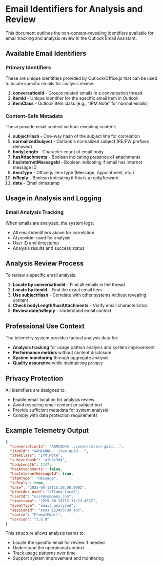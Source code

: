 # Email Identifiers for Analysis and Review

This document outlines the non-content-revealing identifiers available for email tracking and analysis review in the Outlook Email Assistant.

## Available Email Identifiers

### Primary Identifiers
These are unique identifiers provided by Outlook/Office.js that can be used to locate specific emails for analysis review:

1. **conversationId** - Groups related emails in a conversation thread
2. **itemId** - Unique identifier for the specific email item in Outlook
3. **itemClass** - Outlook item class (e.g., "IPM.Note" for normal emails)

### Content-Safe Metadata
These provide email context without revealing content:

4. **subjectHash** - One-way hash of the subject line for correlation
5. **normalizedSubject** - Outlook's normalized subject (RE/FW prefixes removed)
6. **bodyLength** - Character count of email body
7. **hasAttachments** - Boolean indicating presence of attachments
8. **hasInternetMessageId** - Boolean indicating if email has internet message ID
9. **itemType** - Office.js item type (Message, Appointment, etc.)
10. **isReply** - Boolean indicating if this is a reply/forward
11. **date** - Email timestamp

## Usage in Analysis and Logging

### Email Analysis Tracking
When emails are analyzed, the system logs:
- All email identifiers above for correlation
- AI provider used for analysis
- User ID and timestamp
- Analysis results and success status

## Analysis Review Process

To review a specific email analysis:

1. **Locate by conversationId** - Find all emails in the thread
2. **Locate by itemId** - Find the exact email item  
3. **Use subjectHash** - Correlate with other systems without revealing content
4. **Check bodyLength/hasAttachments** - Verify email characteristics
5. **Review date/isReply** - Understand email context

## Professional Use Context

The telemetry system provides factual analysis data for:

- **Analysis tracking** for usage pattern analysis and system improvement
- **Performance metrics** without content disclosure
- **System monitoring** through aggregate analysis
- **Quality assurance** while maintaining privacy

## Privacy Protection

All identifiers are designed to:
- Enable email location for analysis review
- Avoid revealing email content or subject text
- Provide sufficient metadata for system analysis
- Comply with data protection requirements

## Example Telemetry Output

```json
{
  "conversationId": "AAMkADNh...conversation-guid...",
  "itemId": "AAMkADNh...item-guid...",
  "itemClass": "IPM.Note", 
  "subjectHash": "a1b2c3d4",
  "bodyLength": 1247,
  "hasAttachments": false,
  "hasInternetMessageId": true,
  "itemType": "Message",
  "isReply": true,
  "date": "2025-08-18T15:30:00.000Z",
  "provider_used": "ollama-local",
  "userId": "user@company.com",
  "timestamp": "2025-08-18T15:31:23.456Z",
  "eventType": "email_analyzed",
  "sessionId": "sess_123456789_abc",
  "source": "PromptEmail",
  "version": "1.0.0"
}
```

This structure allows analysis teams to:
- Locate the specific email for review if needed
- Understand the operational context 
- Track usage patterns over time
- Support system improvement and monitoring
